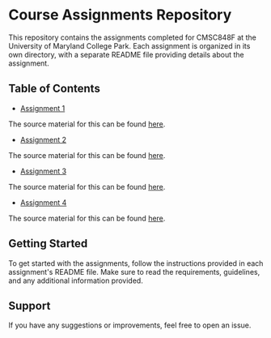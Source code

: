 # Course Assignments Repository

This repository contains the assignments completed for CMSC848F at the University of Maryland College Park. Each assignment is organized in its own directory, with a separate README file providing details about the assignment.

## Table of Contents

- [Assignment 1](./Assignment_1/README.md)

The source material for this can be found [here](https://github.com/848f-3DVision/assignment1).

- [Assignment 2](./Assignment_2/README.md)

The source material for this can be found [here](https://github.com/848f-3DVision/assignment2).

- [Assignment 3](./Assignment_3/README.md)

The source material for this can be found [here](https://github.com/848f-3DVision/assignment3).

- [Assignment 4](./Assignment_4/README.md)

The source material for this can be found [here](https://github.com/848f-3DVision/assignment4).

## Getting Started

To get started with the assignments, follow the instructions provided in each assignment's README file. Make sure to read the requirements, guidelines, and any additional information provided.

## Support

If you have any suggestions or improvements, feel free to open an issue.
